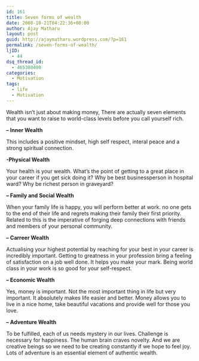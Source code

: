 ```yaml
---
id: 161
title: Seven forms of wealth
date: 2008-10-21T04:22:36+00:00
author: Ajay Matharu
layout: post
guid: http://ajaymatharu.wordpress.com/?p=161
permalink: /seven-forms-of-wealth/
ljID:
  - 44
dsq_thread_id:
  - 465380400
categories:
  - Motivation
tags:
  - life
  - Motivation
---
```

Wealth isn&#8217;t just about making money, There are actually seven elements that you want to raise to world-class levels before you call yourself rich.

**&#8211; Inner Wealth**

This includes a positive mindset, high self respect, interal peace and a strong spiritual connection.

**-Physical Wealth**

Your health is your wealth. What&#8217;s the point of getting to a great place in your career if you get sick doing it? Why be best businessperson in hospital ward? Why be richest person in graveyard?

**&#8211; Family and Social Wealth**

When your family life is happy, you will perform better at work. no one gets to the end of their life and regrets making their family their first priority. Related to this is the imperative of forging deep connections with friends and members of your personal community.

**&#8211; Carreer Wealth**

Actualising your highest potential by reaching for your best in your career is incredibly important. Getting to greatness in your profession bring a feeling of satisfaction on a job well done. It helps you make your mark. Being world class in your work is so good for your self-respect.

**&#8211; Economic Wealth**

Yes, money is important. Not the most important thing in life but very important. It absolutely makes life easier and better. Money allows you to live in a nice home, take beautiful vacations and provide well for those you love.

**&#8211; Adventure Wealth**

To be fulfilled, each of us needs mystery in our lives. Challenge is necessary for happiness. The human brain craves novelty. And we are creative beings so we need to be creating constantly if we hope to feel joy. Lots of adventure is an essential element of authentic wealth.